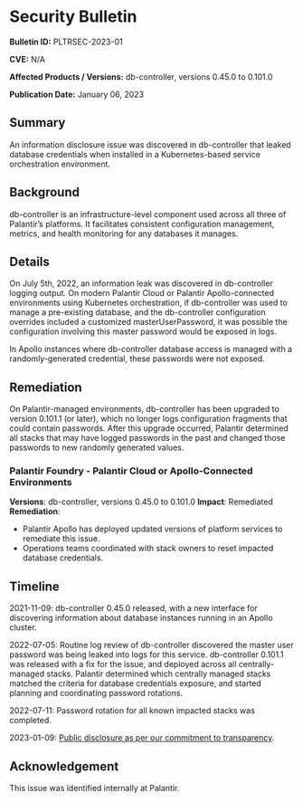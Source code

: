 # Security Bulletin

**Bulletin ID:** PLTRSEC-2023-01

**CVE:** N/A

**Affected Products / Versions:** db-controller, versions 0.45.0 to 0.101.0

**Publication Date:** January 06, 2023

## Summary

An information disclosure issue was discovered in db-controller that leaked database credentials when installed in a Kubernetes-based service orchestration environment.

## Background

db-controller is an infrastructure-level component used across all three of Palantir’s platforms. It facilitates consistent configuration management, metrics, and health monitoring for any databases it manages.

## Details

On July 5th, 2022, an information leak was discovered in db-controller logging output. On modern Palantir Cloud or Palantir Apollo-connected environments using Kubernetes orchestration, if db-controller was used to manage a pre-existing database, and the db-controller configuration overrides included a customized masterUserPassword, it was possible the configuration involving this master password would be exposed in logs.

In Apollo instances where db-controller database access is managed with a randomly-generated credential, these passwords were not exposed.

## Remediation

On Palantir-managed environments, db-controller has been upgraded to version 0.101.1 (or later), which no longer logs configuration fragments that could contain passwords. After this upgrade occurred, Palantir determined all stacks that may have logged passwords in the past and changed those passwords to new randomly generated values.

### Palantir Foundry - Palantir Cloud or Apollo-Connected Environments

**Versions**: db-controller, versions 0.45.0 to 0.101.0
**Impact**: Remediated
**Remediation**:

* Palantir Apollo has deployed updated versions of platform services to remediate this issue.
* Operations teams coordinated with stack owners to reset impacted database credentials.

## Timeline

2021-11-09: db-controller 0.45.0 released, with a new interface for discovering information about database instances running in an Apollo cluster.

2022-07-05: Routine log review of db-controller discovered the master user password was being leaked into logs for this service. db-controller 0.101.1 was released with a fix for the issue, and deployed across all centrally-managed stacks. Palantir determined which centrally managed stacks matched the criteria for database credentials exposure, and started planning and coordinating password rotations.

2022-07-11: Password rotation for all known impacted stacks was completed.

2023-01-09: [Public disclosure as per our commitment to transparency](https://blog.palantir.com/broadening-our-bug-bounty-program-trust-security-and-transparency-aa3bf82f3f9a).

## Acknowledgement

This issue was identified internally at Palantir.
